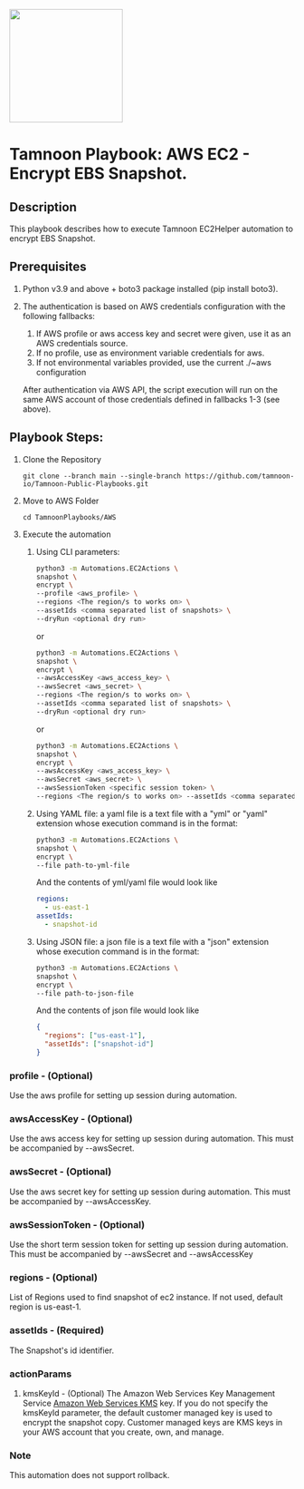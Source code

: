 
[comment]: <> (This is a readonly file, do not edit directly, to change update the snapshot_encrypt_readme_data.json)
<img src='../../../../TamnoonPlaybooks/images/icons/Tamnoon.png' width = '200' />

# Tamnoon Playbook: AWS EC2 - Encrypt EBS Snapshot.
## Description

This playbook describes how to execute Tamnoon EC2Helper automation to encrypt EBS Snapshot.  
## Prerequisites
1. Python v3.9 and above + boto3 package installed (pip install boto3).  
2. The authentication is based on AWS credentials configuration with the following fallbacks:  
    1. If AWS profile or aws access key and secret were given, use it as an AWS credentials source.  
    2. If no profile, use as environment variable credentials for aws.  
    3. If not environmental variables provided, use the current ./~aws configuration  

    After authentication via AWS API, the script execution will run on the same AWS account of those credentials defined in fallbacks 1-3 (see above).

## Playbook Steps: 


1. Clone the Repository
	``````
	git clone --branch main --single-branch https://github.com/tamnoon-io/Tamnoon-Public-Playbooks.git
	``````

2. Move to AWS Folder
	``````
	cd TamnoonPlaybooks/AWS
	``````

3. Execute the automation

	1. Using CLI parameters:
		``````sh
		python3 -m Automations.EC2Actions \
		snapshot \
		encrypt \
		--profile <aws_profile> \
		--regions <The region/s to works on> \
		--assetIds <comma separated list of snapshots> \
		--dryRun <optional dry run>
		``````
		or  
		``````sh
		python3 -m Automations.EC2Actions \
		snapshot \
		encrypt \
		--awsAccessKey <aws_access_key> \
		--awsSecret <aws_secret> \
		--regions <The region/s to works on> \
		--assetIds <comma separated list of snapshots> \
		--dryRun <optional dry run>
		``````
		or  
		``````sh
		python3 -m Automations.EC2Actions \
		snapshot \
		encrypt \
		--awsAccessKey <aws_access_key> \
		--awsSecret <aws_secret> \
		--awsSessionToken <specific session token> \
		--regions <The region/s to works on> --assetIds <comma separated list of snapshots> --dryRun <optional dry run>
		``````

	2. Using YAML file: a yaml file is a text file with a "yml" or "yaml" extension whose execution command is in the format:
		``````sh
		python3 -m Automations.EC2Actions \
		snapshot \
		encrypt \
		--file path-to-yml-file
		``````
		And the contents of yml/yaml file would look like  
		``````yaml
		regions:
		  - us-east-1
		assetIds:
		  - snapshot-id
		``````

	2. Using JSON file: a json file is a text file with a "json" extension whose execution command is in the format:
		``````sh
		python3 -m Automations.EC2Actions \
		snapshot \
		encrypt \
		--file path-to-json-file
		``````
		And the contents of json file would look like  
		``````json
		{
		  "regions": ["us-east-1"],
		  "assetIds": ["snapshot-id"]
		}
		``````
### profile - (Optional)
Use the aws profile for setting up session during automation.
### awsAccessKey - (Optional)
Use the aws access key for setting up session during automation. This must be accompanied by --awsSecret.
### awsSecret - (Optional)
Use the aws secret key for setting up session during automation. This must be accompanied by --awsAccessKey.
### awsSessionToken - (Optional)
Use the short term session token for setting up session during automation. This must be accompanied by --awsSecret and --awsAccessKey
### regions - (Optional)
List of Regions used to find snapshot of ec2 instance. If not used, default region is us-east-1.
### assetIds - (Required)
The Snapshot's id identifier.
### actionParams

  1. kmsKeyId - (Optional) The Amazon Web Services Key Management Service [Amazon Web Services KMS](https://docs.aws.amazon.com/kms/) key. If you do not specify the kmsKeyId parameter, the default customer managed key is used to encrypt the snapshot copy. Customer managed keys are KMS keys in your AWS account that you create, own, and manage.
### Note
This automation does not support rollback.
